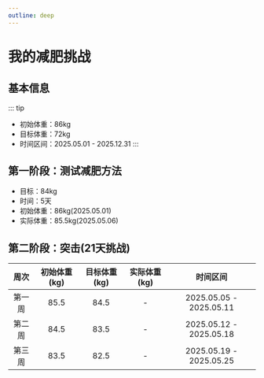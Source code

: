 ```yaml
---
outline: deep
---
```

# 我的减肥挑战

## 基本信息
::: tip
- 初始体重：86kg
- 目标体重：72kg
- 时间区间：2025.05.01 - 2025.12.31
:::

## 第一阶段：测试减肥方法

- 目标：84kg
- 时间：5天
- 初始体重：86kg(2025.05.01)
- 实际体重：85.5kg(2025.05.06)

## 第二阶段：突击(21天挑战)

| 周次 | 初始体重(kg) | 目标体重(kg) | 实际体重(kg) | 时间区间 |
| :-: | :---------: | :---------: | :--------: | :-----: |
| 第一周 | 85.5 | 84.5 | - | 2025.05.05 - 2025.05.11 |
| 第二周 | 84.5 | 83.5 | - | 2025.05.12 - 2025.05.18 |
| 第三周 | 83.5 | 82.5 | - | 2025.05.19 - 2025.05.25 |
